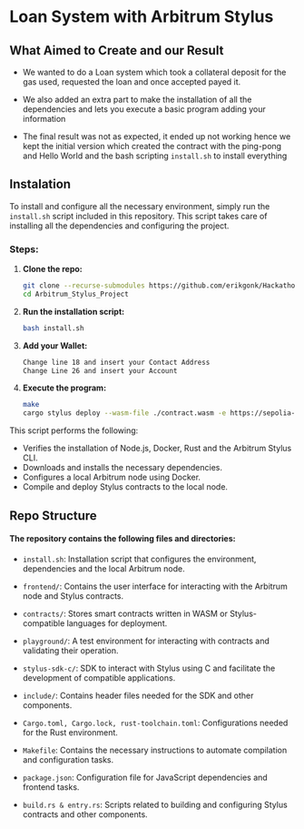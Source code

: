 # Loan System with Arbitrum Stylus

## What Aimed to Create and our Result
- We wanted to do a Loan system which took a collateral deposit for the gas used, requested the loan and once accepted payed it.
- We also added an extra part to make the installation of all the dependencies and lets you execute a basic program adding your information

- The final result was not as expected, it ended up not working hence we kept the initial version which created the contract with the ping-pong and Hello World and the bash scripting `install.sh` to install everything 

## Instalation

To install and configure all the necessary environment, simply run the `install.sh` script included in this repository. This script takes care of installing all the dependencies and configuring the project.

### Steps:

1. **Clone the repo:**

    ```bash
    git clone --recurse-submodules https://github.com/erikgonk/Hackathon-Lemon.git Arbitrum_Stylus_Project
    cd Arbitrum_Stylus_Project
    ```

2. **Run the installation script:**

    ```bash
    bash install.sh
    ```

3. **Add your Wallet:**
   
   ``` bash
   Change line 18 and insert your Contact Address
   Change Line 26 and insert your Account
   ```
   
5. **Execute the program:**
    ```bash
    make
    cargo stylus deploy --wasm-file ./contract.wasm -e https://sepolia-rollup.arbitrum.io/rpc --cargo-stylus-version 0.5.3 --private-key INSERT_YOUR_PRIVATE_KEY
    ```

This script performs the following:
- Verifies the installation of Node.js, Docker, Rust and the Arbitrum Stylus CLI.
- Downloads and installs the necessary dependencies.
- Configures a local Arbitrum node using Docker.
- Compile and deploy Stylus contracts to the local node.

## Repo Structure

#### The repository contains the following files and directories:

- `install.sh`: Installation script that configures the environment, dependencies and the local Arbitrum node.

- `frontend/`: Contains the user interface for interacting with the Arbitrum node and Stylus contracts.

- `contracts/`: Stores smart contracts written in WASM or Stylus-compatible languages for deployment.

- `playground/`: A test environment for interacting with contracts and validating their operation.

- `stylus-sdk-c/`: SDK to interact with Stylus using C and facilitate the development of compatible applications.

- `include/`: Contains header files needed for the SDK and other components.

- `Cargo.toml, Cargo.lock, rust-toolchain.toml`: Configurations needed for the Rust environment.

- `Makefile`: Contains the necessary instructions to automate compilation and configuration tasks.

- `package.json`: Configuration file for JavaScript dependencies and frontend tasks.

- `build.rs & entry.rs`: Scripts related to building and configuring Stylus contracts and other components.
